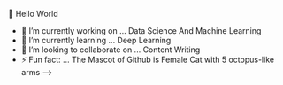 👋
Hello World

- 🔭 I’m currently working on ... Data Science And Machine Learning 
- 🌱 I’m currently learning ... Deep Learning 
- 👯 I’m looking to collaborate on ... Content Writing
- ⚡ Fun fact: ... The Mascot of Github is Female Cat with 5 octopus-like arms 
-->

